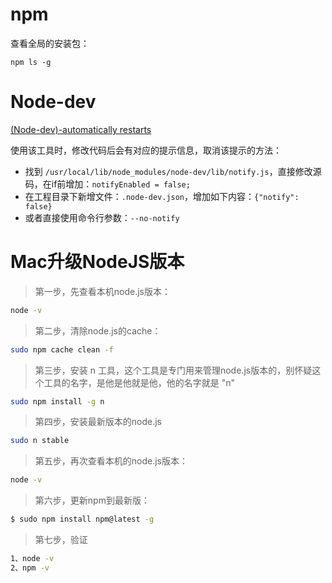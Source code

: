 # npm

查看全局的安装包：
```
npm ls -g
```

# Node-dev

[(Node-dev)-automatically restarts](https://github.com/fgnass/node-dev)

使用该工具时，修改代码后会有对应的提示信息，取消该提示的方法：
- 找到 `/usr/local/lib/node_modules/node-dev/lib/notify.js`，直接修改源码，在if前增加：`notifyEnabled = false;`
- 在工程目录下新增文件：`.node-dev.json`，增加如下内容：`{"notify": false}`
- 或者直接使用命令行参数：`--no-notify`


# Mac升级NodeJS版本

> 第一步，先查看本机node.js版本：

```sh
node -v
```

> 第二步，清除node.js的cache：

```sh
sudo npm cache clean -f
```

> 第三步，安装 n 工具，这个工具是专门用来管理node.js版本的，别怀疑这个工具的名字，是他是他就是他，他的名字就是 "n"

```sh
sudo npm install -g n
```

> 第四步，安装最新版本的node.js

```sh
sudo n stable
```

> 第五步，再次查看本机的node.js版本：

```sh
node -v
```

> 第六步，更新npm到最新版：

```sh
$ sudo npm install npm@latest -g
```

> 第七步，验证

```sh
1、node -v
2、npm -v
```
